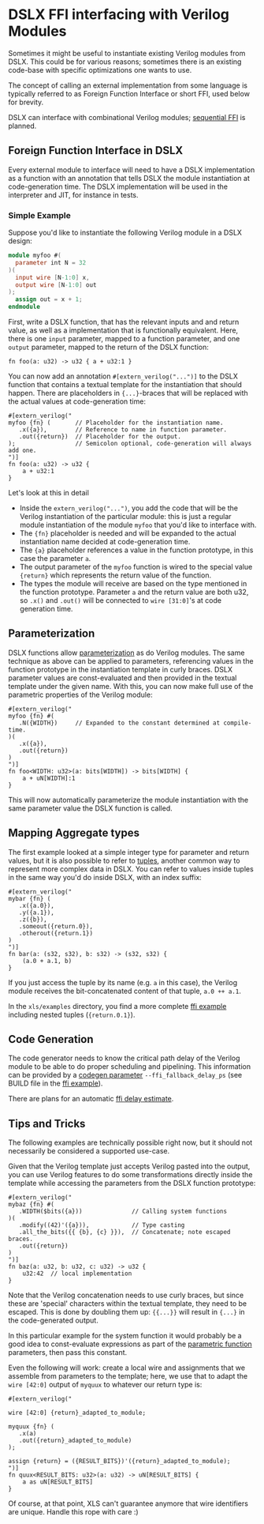 # DSLX FFI interfacing with Verilog Modules

Sometimes it might be useful to instantiate existing Verilog modules from DSLX.
This could be for various reasons; sometimes there is an existing code-base with
specific optimizations one wants to use.

The concept of calling an external implementation from some language is
typically referred to as Foreign Function Interface or short FFI, used below
for brevity.

DSLX can interface with combinational Verilog modules; [sequential FFI] is
planned.

## Foreign Function Interface in DSLX

Every external module to interface will need to have a DSLX implementation
as a function with an annotation that tells DSLX the module instantiation
at code-generation time. The DSLX implementation will be used in the interpreter
and JIT, for instance in tests.

### Simple Example

Suppose you'd like to instantiate the following Verilog module in a DSLX design:

```verilog
module myfoo #(
  parameter int N = 32
)(
  input wire [N-1:0] x,
  output wire [N-1:0] out
);
  assign out = x + 1;
endmodule
```

First, write a DSLX function, that has the relevant inputs and and return value,
as well as a implementation that is functionally equivalent. Here, there is one
`input` parameter, mapped to a function parameter, and one `output` parameter,
mapped to the return of the DSLX function:

```dslx
fn foo(a: u32) -> u32 { a + u32:1 }
```

You can now add an annotation `#[extern_verilog("...")]` to the DSLX function
that contains a textual template for the instantiation that should happen. There
are placeholders in `{...}`-braces that will be replaced with the actual values
at code-generation time:

```dslx
#[extern_verilog("
myfoo {fn} (       // Placeholder for the instantiation name.
   .x({a}),        // Reference to name in function parameter.
   .out({return})  // Placeholder for the output.
);                 // Semicolon optional, code-generation will always add one.
")]
fn foo(a: u32) -> u32 {
    a + u32:1
}
```

Let's look at this in detail

*   Inside the `extern_verilog("...")`, you add the code that will be the
    Verilog instantiation of the particular module: this is just a regular
    module instantiation of the module `myfoo` that you'd like to interface
    with.
*   The `{fn}` placeholder is needed and will be expanded to the actual
    instantiation name decided at code-generation time.
*   The `{a}` placeholder references a value in the function prototype, in this
    case the parameter `a`.
*   The output parameter of the `myfoo` function is wired to the special value
    `{return}` which represents the return value of the function.
*   The types the module will receive are based on the type mentioned in the
    function prototype. Parameter `a` and the return value are both u32, so
    `.x()` and `.out()` will be connected to `wire [31:0]`'s at code generation
    time.

## Parameterization

DSLX functions allow [parameterization][parametric function] as do Verilog
modules. The same technique as above can be applied to parameters, referencing
values in the function prototype in the instantiation template in curly braces.
DSLX parameter values are const-evaluated and then provided in the textual
template under the given name. With this, you can now make full use of the
parametric properties of the Verilog module:

```dslx
#[extern_verilog("
myfoo {fn} #(
   .N({WIDTH})     // Expanded to the constant determined at compile-time.
)(
   .x({a}),
   .out({return})
)
")]
fn foo<WIDTH: u32>(a: bits[WIDTH]) -> bits[WIDTH] {
    a + uN[WIDTH]:1
}
```

This will now automatically parameterize the module instantiation with the same
parameter value the DSLX function is called.

## Mapping Aggregate types

The first example looked at a simple integer type for parameter and return
values, but it is also possible to refer to [tuples], another common way to
represent more complex data in DSLX. You can refer to values inside tuples in
the same way you'd do inside DSLX, with an index suffix:

```dslx
#[extern_verilog("
mybar {fn} (
   .x({a.0}),
   .y({a.1}),
   .z({b}),
   .someout({return.0}),
   .otherout({return.1})
)
")]
fn bar(a: (s32, s32), b: s32) -> (s32, s32) {
    (a.0 + a.1, b)
}
```

If you just access the tuple by its name (e.g. `a` in this case), the Verilog
module receives the bit-concatenated content of that tuple, `a.0 ++ a.1`.

In the `xls/examples` directory, you find a more complete [ffi example]
including nested tuples (`{return.0.1}`).

## Code Generation

The code generator needs to know the critical path delay of the Verilog module
to be able to do proper scheduling and pipelining. This information can be
provided by a [codegen parameter] `--ffi_fallback_delay_ps` (see BUILD file in
the [ffi example]).

There are plans for an automatic [ffi delay estimate].

## Tips and Tricks

The following examples are technically possible right now, but it should not
necessarily be considered a supported use-case.

Given that the Verilog template just accepts Verilog pasted into the output, you
can use Verilog features to do some transformations directly inside the template
while accessing the parameters from the DSLX function prototype:

```dslx
#[extern_verilog("
mybaz {fn} #(
   .WIDTH($bits({a}))              // Calling system functions
)(
   .modify((42)'({a})),            // Type casting
   .all_the_bits({{ {b}, {c} }}),  // Concatenate; note escaped braces.
   .out({return})
)
")]
fn baz(a: u32, b: u32, c: u32) -> u32 {
    u32:42  // local implementation
}
```

Note that the Verilog concatenation needs to use curly braces, but since these
are 'special' characters within the textual template, they need to be escaped.
This is done by doubling them up: `{{...}}` will result in `{...}` in the
code-generated output.

In this particular example for the system function it would probably be a good
idea to const-evaluate expressions as part of the [parametric function]
parameters, then pass this constant.

Even the following will work: create a local wire and assignments that we
assemble from parameters to the template; here, we use that to adapt the `wire
[42:0]` output of `myquux` to whatever our return type is:

```dslx
#[extern_verilog("

wire [42:0] {return}_adapted_to_module;

myquux {fn} (
   .x(a)
   .out({return}_adapted_to_module)
);

assign {return} = ({RESULT_BITS})'({return}_adapted_to_module);
")]
fn quux<RESULT_BITS: u32>(a: u32) -> uN[RESULT_BITS] {
    a as uN[RESULT_BITS]
}
```

Of course, at that point, XLS can't guarantee anymore that wire identifiers are
unique. Handle this rope with care :)

[tuples]: ./dslx_reference.md#tuple-type
[delay model]: ./delay_estimation.md
[codegen parameter]: ./codegen_options.md#pipelining-and-scheduling-options
[parametric function]: ./dslx_reference.md#parametric-functions
[Sequential FFI]: https://github.com/google/xls/issues/1301
[ffi delay estimate]: https://github.com/google/xls/issues/1399
[ffi example]: https://github.com/google/xls/tree/main/xls/examples/ffi.x
